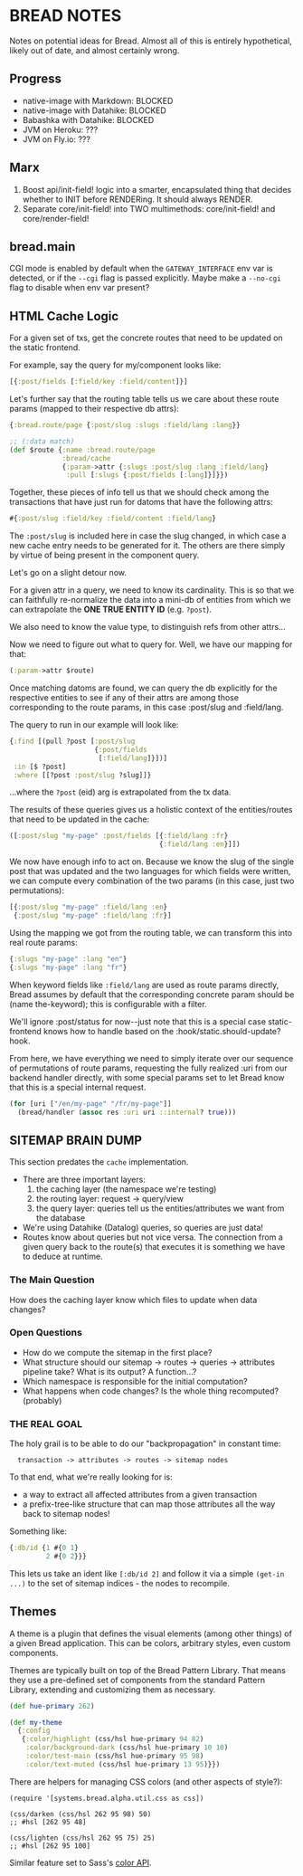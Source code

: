 # BREAD NOTES

Notes on potential ideas for Bread. Almost all of this is entirely hypothetical, likely out of date, and almost certainly wrong.

## Progress

- native-image with Markdown: BLOCKED
- native-image with Datahike: BLOCKED
- Babashka with Datahike: BLOCKED
- JVM on Heroku: ???
- JVM on Fly.io: ???

## Marx

1. Boost api/init-field! logic into a smarter, encapsulated thing that decides
   whether to INIT before RENDERing. It should always RENDER.
2. Separate core/init-field! into TWO multimethods: core/init-field! and core/render-field!

## bread.main

CGI mode is enabled by default when the `GATEWAY_INTERFACE` env var is detected, or if the `--cgi` flag is passed explicitly. Maybe make a `--no-cgi` flag to disable when env var present?

## HTML Cache Logic

For a given set of txs, get the concrete routes that need to be updated on the static frontend.

For example, say the query for my/component looks like:

```clojure
[{:post/fields [:field/key :field/content]}]
```

Let's further say that the routing table tells us we care about these route params (mapped to their respective db attrs):

```clojure
{:bread.route/page {:post/slug :slugs :field/lang :lang}}
```

```clojure
;; (:data match)
(def $route {:name :bread.route/page
             :bread/cache
             {:param->attr {:slugs :post/slug :lang :field/lang}
              :pull [:slugs {:post/fields [:lang]}]}})
```

Together, these pieces of info tell us that we should check among the transactions that have just run for datoms that have the following attrs:

```clojure
#{:post/slug :field/key :field/content :field/lang}
```

The `:post/slug` is included here in case the slug changed, in which case a new cache entry needs to be generated for it. The others are there simply by virtue of being present in the component query.

Let's go on a slight detour now.

For a given attr in a query, we need to know its cardinality. This is so that we can faithfully re-normalize the data into a mini-db of entities from which we can extrapolate the **ONE TRUE ENTITY ID** (e.g. `?post`).

We also need to know the value type, to distinguish refs from other attrs...

Now we need to figure out what to query for. Well, we have our mapping for that:

```clojure
(:param->attr $route)
```

Once matching datoms are found, we can query the db explicitly for the respective entities to see if any of their attrs are among those corresponding to the route params, in this case :post/slug and :field/lang.

The query to run in our example will look like:

```clojure
{:find [(pull ?post [:post/slug
                     {:post/fields
                      [:field/lang]}])]
 :in [$ ?post]
 :where [[?post :post/slug ?slug]]}
```

...where the `?post` (eid) arg is extrapolated from the tx data.

The results of these queries gives us a holistic context of the entities/routes that need to be updated in the cache:

```clojure
([:post/slug "my-page" :post/fields [{:field/lang :fr}
                                     {:field/lang :en}]])
```

We now have enough info to act on. Because we know the slug of the single post that was updated and the two languages for which fields were written, we can compute every combination of the two params (in this case, just two permutations):

```clojure
[{:post/slug "my-page" :field/lang :en}
 {:post/slug "my-page" :field/lang :fr}]
```

Using the mapping we got from the routing table, we can transform this into real route params:

```clojure
{:slugs "my-page" :lang "en"}
{:slugs "my-page" :lang "fr"}
```

When keyword fields like `:field/lang` are used as route params directly, Bread assumes by default that the corresponding concrete param should be (name the-keyword); this is configurable with a filter.

We'll ignore :post/status for now--just note that this is a special case static-frontend knows how to handle based on the :hook/static.should-update? hook.

From here, we have everything we need to simply iterate over our sequence of permutations of route params, requesting the fully realized :uri from our backend handler directly, with some special params set to let Bread know that this is a special internal request.

```clojure
(for [uri ["/en/my-page" "/fr/my-page"]]
  (bread/handler (assoc res :uri uri ::internal? true)))
```

## SITEMAP BRAIN DUMP

This section predates the `cache` implementation.

* There are three important layers:
  1. the caching layer (the namespace we're testing)
  2. the routing layer: request -> query/view
  3. the query layer: queries tell us the entities/attributes we want from
     the database
* We're using Datahike (Datalog) queries, so queries are just data!
* Routes know about queries but not vice versa. The connection from a given
  query back to the route(s) that executes it is something we have to deduce
  at runtime.

### The Main Question

How does the caching layer know which files to update when data changes?

### Open Questions

* How do we compute the sitemap in the first place?
* What structure should our sitemap -> routes -> queries -> attributes
  pipeline take? What is its output? A function...?
* Which namespace is responsible for the initial computation?
* What happens when code changes? Is the whole thing recomputed? (probably)

### THE REAL GOAL

The holy grail is to be able to do our "backpropagation" in constant time:

```
  transaction -> attributes -> routes -> sitemap nodes
```

To that end, what we're really looking for is:

* a way to extract all affected attributes from a given transaction
* a prefix-tree-like structure that can map those attributes all the way
  back to sitemap nodes!

Something like:

```clojure
{:db/id {1 #{0 1}
         2 #{0 2}}}
```

This lets us take an ident like `[:db/id 2]` and follow it via a simple
`(get-in ...)` to the set of sitemap indices - the nodes to recompile.

## Themes

A theme is a plugin that defines the visual elements (among other things) of a given Bread application. This can be colors, arbitrary styles, even custom components.

Themes are typically built on top of the Bread Pattern Library. That means they use a pre-defined set of components from the standard Pattern Library, extending and customizing them as necessary.

```clojure
(def hue-primary 262)

(def my-theme
  {:config
   {:color/highlight (css/hsl hue-primary 94 82)
    :color/background-dark (css/hsl hue-primary 10 10)
    :color/test-main (css/hsl hue-primary 95 98)
    :color/text-muted (css/hsl hue-primary 13 95)}})
```

There are helpers for managing CSS colors (and other aspects of style?):

```
(require '[systems.bread.alpha.util.css as css])

(css/darken (css/hsl 262 95 98) 50)
;; #hsl [262 95 48]

(css/lighten (css/hsl 262 95 75) 25)
;; #hsl [262 95 100]
```

Similar feature set to Sass's [color API](https://sass-lang.com/documentation/modules/color).
